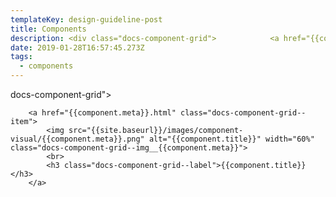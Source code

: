 ```yaml
---
templateKey: design-guideline-post
title: Components
description: <div class="docs-component-grid">            <a href="{{component.meta}}.html" class="docs-component-grid--item">            <img src="{{site.baseurl}}/images/component-visual/{{component.meta}}.png" alt="{{component.title}}" width="60%" class="docs-component-grid--img__{{component.meta}}">            <br>            <h3 class="docs-component-grid--label">{{component.title}}</h3>        </a>    </div>
date: 2019-01-28T16:57:45.273Z
tags:
  - components
--- 
```


 docs-component-grid">
    
        <a href="{{component.meta}}.html" class="docs-component-grid--item">
            <img src="{{site.baseurl}}/images/component-visual/{{component.meta}}.png" alt="{{component.title}}" width="60%" class="docs-component-grid--img__{{component.meta}}">
            <br>
            <h3 class="docs-component-grid--label">{{component.title}}</h3>
        </a>
    
</div>
